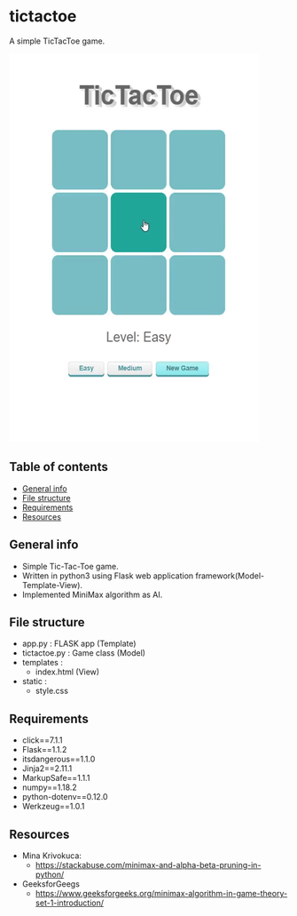 # tictactoe
A simple TicTacToe game.

![](/demo/demo.gif)


## Table of contents
* [General info](#general-info)
* [File structure](#file-structure)
* [Requirements](#requirements)
* [Resources](#resources)


##  General info
* Simple Tic-Tac-Toe game. 
* Written in python3 using Flask web application framework(Model-Template-View).
* Implemented MiniMax algorithm as AI.

## File structure
* app.py : FLASK app (Template)
* tictactoe.py : Game class (Model)
* templates :
    - index.html (View)
* static :
    - style.css

## Requirements
* click==7.1.1
* Flask==1.1.2
* itsdangerous==1.1.0
* Jinja2==2.11.1
* MarkupSafe==1.1.1
* numpy==1.18.2
* python-dotenv==0.12.0
* Werkzeug==1.0.1

## Resources
* Mina Krivokuca: 
  - https://stackabuse.com/minimax-and-alpha-beta-pruning-in-python/
* GeeksforGeegs
    - https://www.geeksforgeeks.org/minimax-algorithm-in-game-theory-set-1-introduction/
